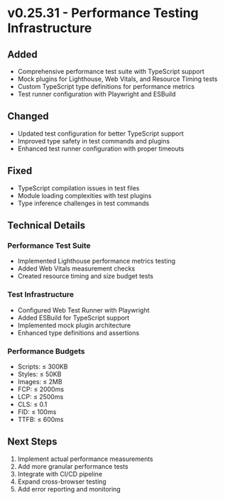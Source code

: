 # v0.25.31 - Performance Testing Infrastructure

## Added
- Comprehensive performance test suite with TypeScript support
- Mock plugins for Lighthouse, Web Vitals, and Resource Timing tests
- Custom TypeScript type definitions for performance metrics
- Test runner configuration with Playwright and ESBuild

## Changed
- Updated test configuration for better TypeScript support
- Improved type safety in test commands and plugins
- Enhanced test runner configuration with proper timeouts

## Fixed
- TypeScript compilation issues in test files
- Module loading complexities with test plugins
- Type inference challenges in test commands

## Technical Details
### Performance Test Suite
- Implemented Lighthouse performance metrics testing
- Added Web Vitals measurement checks
- Created resource timing and size budget tests

### Test Infrastructure
- Configured Web Test Runner with Playwright
- Added ESBuild for TypeScript support
- Implemented mock plugin architecture
- Enhanced type definitions and assertions

### Performance Budgets
- Scripts: ≤ 300KB
- Styles: ≤ 50KB
- Images: ≤ 2MB
- FCP: ≤ 2000ms
- LCP: ≤ 2500ms
- CLS: ≤ 0.1
- FID: ≤ 100ms
- TTFB: ≤ 600ms

## Next Steps
1. Implement actual performance measurements
2. Add more granular performance tests
3. Integrate with CI/CD pipeline
4. Expand cross-browser testing
5. Add error reporting and monitoring
